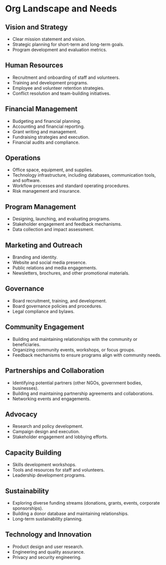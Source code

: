 # Org Landscape and Needs

## Vision and Strategy
- Clear mission statement and vision.
- Strategic planning for short-term and long-term goals.
- Program development and evaluation metrics.

## Human Resources
- Recruitment and onboarding of staff and volunteers.
- Training and development programs.
- Employee and volunteer retention strategies.
- Conflict resolution and team-building initiatives.

## Financial Management
- Budgeting and financial planning.
- Accounting and financial reporting.
- Grant writing and management.
- Fundraising strategies and execution.
- Financial audits and compliance.

## Operations
- Office space, equipment, and supplies.
- Technology infrastructure, including databases, communication tools, and software.
- Workflow processes and standard operating procedures.
- Risk management and insurance.

## Program Management
- Designing, launching, and evaluating programs.
- Stakeholder engagement and feedback mechanisms.
- Data collection and impact assessment.

## Marketing and Outreach
- Branding and identity.
- Website and social media presence.
- Public relations and media engagements.
- Newsletters, brochures, and other promotional materials.

## Governance
- Board recruitment, training, and development.
- Board governance policies and procedures.
- Legal compliance and bylaws.

## Community Engagement
- Building and maintaining relationships with the community or beneficiaries.
- Organizing community events, workshops, or focus groups.
- Feedback mechanisms to ensure programs align with community needs.

## Partnerships and Collaboration
- Identifying potential partners (other NGOs, government bodies, businesses).
- Building and maintaining partnership agreements and collaborations.
- Networking events and engagements.

## Advocacy
- Research and policy development.
- Campaign design and execution.
- Stakeholder engagement and lobbying efforts.

## Capacity Building
- Skills development workshops.
- Tools and resources for staff and volunteers.
- Leadership development programs.

## Sustainability
- Exploring diverse funding streams (donations, grants, events, corporate sponsorships).
- Building a donor database and maintaining relationships.
- Long-term sustainability planning.

## Technology and Innovation
- Product design and user research.
- Engineering and quality assurance.
- Privacy and security engineering.
